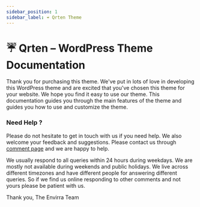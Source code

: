 ```yaml
---
sidebar_position: 1
sidebar_label: ☔ Qrten Theme
---
```

# ☔ Qrten – WordPress Theme Documentation

Thank you for purchasing this theme. We've put in lots of love in developing this WordPress theme and are excited that you've chosen this theme for your website. We hope you find it easy to use our theme. This documentation guides you through the main features of the theme and guides you how to use and customize the theme.

### Need Help ?
Please do not hesitate to get in touch with us if you need help. We also welcome your feedback and suggestions. Please contact us through [comment page](https://themeforest.com/user/envirra/) and we are happy to help.

We usually respond to all queries within 24 hours during weekdays. We are mostly not available during weekends and public holidays. We live across different timezones and have different people for answering different queries. So if we find us online responding to other comments and not yours please be patient with us.

Thank you,
The Envirra Team